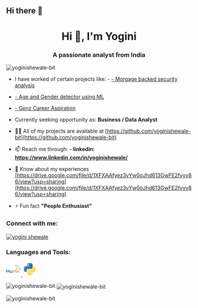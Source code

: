 ## Hi there 👋

<h1 align="center">Hi 👋, I'm Yogini</h1>
<h3 align="center">A passionate analyst from India</h3>

<p align="left"> <img src="https://komarev.com/ghpvc/?username=yoginishewale-bit&label=Profile%20views&color=0e75b6&style=flat" alt="yoginishewale-bit" /> </p>

- I have worked of certain projects like: - [- Morgage backed security analysis](https://github.com/yoginishewale-bit/Mortgage-Backed-Securties-Analysis-and-Prediction-a-Unique-ML-Approach)
-  [- Age and Gender detector using ML](https://github.com/yoginishewale-bit/Mortgage-Backed-Securties-Analysis-and-Prediction-a-Unique-ML-Approach)

-  [- Genz Career Aspiration](https://github.com/yoginishewale-bit/Genz-Career-Aspiration)

- Currently seeking opportunity as: **Business / Data Analyst**

- 👨‍💻 All of my projects are available at [https://github.com/yoginishewale-bit](https://github.com/yoginishewale-bit)

- 📫 Reach me through: **- linkedin: https://www.linkedin.com/in/yoginishewale/**

- 📄 Know about my experiences [https://drive.google.com/file/d/1XFXAAfyez3vYw0oJhd613GwFE2fvyv86/view?usp=sharing](https://drive.google.com/file/d/1XFXAAfyez3vYw0oJhd613GwFE2fvyv86/view?usp=sharing)

- ⚡ Fun fact **"People Enthusiast"**

<h3 align="left">Connect with me:</h3>
<p align="left">
<a href="https://linkedin.com/in/yogini shewale" target="blank"><img align="center" src="https://raw.githubusercontent.com/rahuldkjain/github-profile-readme-generator/master/src/images/icons/Social/linked-in-alt.svg" alt="yogini shewale" height="30" width="40" /></a>
</p>

<h3 align="left">Languages and Tools:</h3>
<p align="left"> <a href="https://www.mysql.com/" target="_blank" rel="noreferrer"> <img src="https://raw.githubusercontent.com/devicons/devicon/master/icons/mysql/mysql-original-wordmark.svg" alt="mysql" width="40" height="40"/> </a> <a href="https://www.python.org" target="_blank" rel="noreferrer"> <img src="https://raw.githubusercontent.com/devicons/devicon/master/icons/python/python-original.svg" alt="python" width="40" height="40"/> </a> </p>

<p><img align="left" src="https://github-readme-stats.vercel.app/api/top-langs?username=yoginishewale-bit&show_icons=true&locale=en&layout=compact" alt="yoginishewale-bit" /></p>

<p>&nbsp;<img align="center" src="https://github-readme-stats.vercel.app/api?username=yoginishewale-bit&show_icons=true&locale=en" alt="yoginishewale-bit" /></p>

<p><img align="center" src="https://github-readme-streak-stats.herokuapp.com/?user=yoginishewale-bit&" alt="yoginishewale-bit" /></p>

